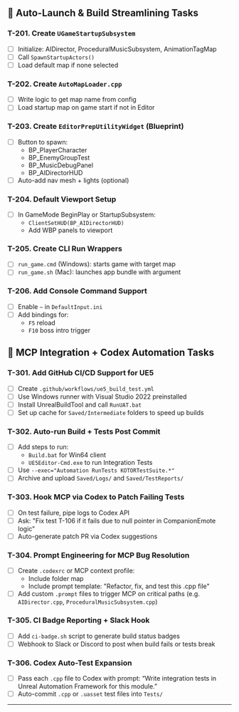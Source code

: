 ## 🚀 Auto-Launch & Build Streamlining Tasks

### T-201. Create `UGameStartupSubsystem`
- [ ] Initialize: AIDirector, ProceduralMusicSubsystem, AnimationTagMap
- [ ] Call `SpawnStartupActors()`
- [ ] Load default map if none selected

### T-202. Create `AutoMapLoader.cpp`
- [ ] Write logic to get map name from config
- [ ] Load startup map on game start if not in Editor

### T-203. Create `EditorPrepUtilityWidget` (Blueprint)
- [ ] Button to spawn:
  - BP_PlayerCharacter
  - BP_EnemyGroupTest
  - BP_MusicDebugPanel
  - BP_AIDirectorHUD
- [ ] Auto-add nav mesh + lights (optional)

### T-204. Default Viewport Setup
- [ ] In GameMode BeginPlay or StartupSubsystem:
  - `ClientSetHUD(BP_AIDirectorHUD)`
  - Add WBP panels to viewport

### T-205. Create CLI Run Wrappers
- [ ] `run_game.cmd` (Windows): starts game with target map
- [ ] `run_game.sh` (Mac): launches app bundle with argument

### T-206. Add Console Command Support
- [ ] Enable `~` in `DefaultInput.ini`
- [ ] Add bindings for:
  - `F5` reload
  - `F10` boss intro trigger


## 🤖 MCP Integration + Codex Automation Tasks

### T-301. Add GitHub CI/CD Support for UE5
- [ ] Create `.github/workflows/ue5_build_test.yml`
- [ ] Use Windows runner with Visual Studio 2022 preinstalled
- [ ] Install UnrealBuildTool and call `RunUAT.bat`
- [ ] Set up cache for `Saved/Intermediate` folders to speed up builds

### T-302. Auto-run Build + Tests Post Commit
- [ ] Add steps to run:
  - `Build.bat` for Win64 client
  - `UE5Editor-Cmd.exe` to run Integration Tests
- [ ] Use `--exec="Automation RunTests KOTORTestSuite.*"`
- [ ] Archive and upload `Saved/Logs/` and `Saved/TestReports/`

### T-303. Hook MCP via Codex to Patch Failing Tests
- [ ] On test failure, pipe logs to Codex API
- [ ] Ask: "Fix test T-106 if it fails due to null pointer in CompanionEmote logic"
- [ ] Auto-generate patch PR via Codex suggestions

### T-304. Prompt Engineering for MCP Bug Resolution
- [ ] Create `.codexrc` or MCP context profile:
  - Include folder map
  - Include prompt template: "Refactor, fix, and test this .cpp file"
- [ ] Add custom `.prompt` files to trigger MCP on critical paths (e.g. `AIDirector.cpp`, `ProceduralMusicSubsystem.cpp`)

### T-305. CI Badge Reporting + Slack Hook
- [ ] Add `ci-badge.sh` script to generate build status badges
- [ ] Webhook to Slack or Discord to post when build fails or tests break

### T-306. Codex Auto-Test Expansion
- [ ] Pass each `.cpp` file to Codex with prompt: “Write integration tests in Unreal Automation Framework for this module.”
- [ ] Auto-commit `.cpp` or `.uasset` test files into `Tests/`

---